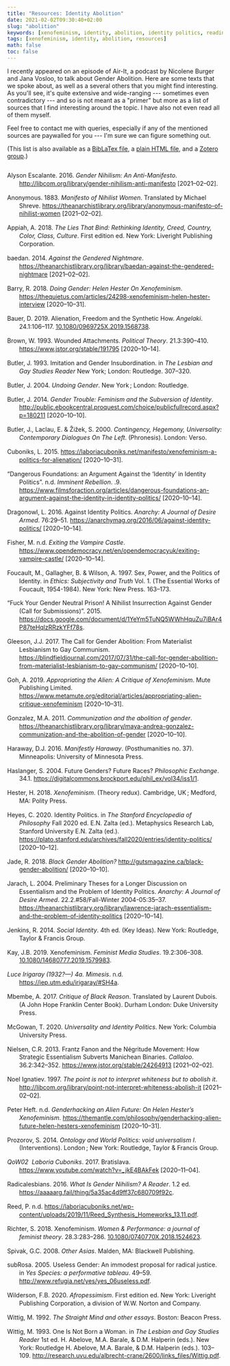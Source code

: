 ```yaml
---
title: "Resources: Identity Abolition"
date: 2021-02-02T09:30:40+02:00
slug: "abolition"
keywords: [xenofeminism, identity, abolition, identity politics, reading list]
tags: [xenofeminism, identity, abolition, resources]
math: false
toc: false
---
```


I recently appeared on an episode of Air-It, a podcast by Nicolene Burger and Jana Vosloo, to talk about Gender Abolition. Here are some texts that we spoke about, as well as a several others that you might find interesting. As you'll see, it's quite extensive and wide-ranging --- sometimes even contradictory --- and so is not meant as a "primer" but more as a list of sources that I find interesting around the topic. I have also not even read all of them myself.

Feel free to contact me with queries, especially if any of the mentioned sources are paywalled for you --- I'm sure we can figure something out.

(This list is also available as a [BibLaTex file](abolition.bib), a [plain HTML file](abolition_bib.html), and a [Zotero group](https://www.zotero.org/groups/2599860/identity_abolition/library).)


<div class="csl-bib-body" style="line-height: 1.35; margin-left: 2em; text-indent:-2em;">
  <div class="csl-entry" style="margin-bottom: 1em; margin-top: 2em">Alyson Escalante. 2016. <i>Gender Nihilism: An Anti-Manifesto</i>. <a href="http://libcom.org/library/gender-nihilism-anti-manifesto">http://libcom.org/library/gender-nihilism-anti-manifesto</a> [2021–02–02].</div>
  <span class="Z3988" title="url_ver=Z39.88-2004&amp;ctx_ver=Z39.88-2004&amp;rfr_id=info%3Asid%2Fzotero.org%3A2&amp;rft_val_fmt=info%3Aofi%2Ffmt%3Akev%3Amtx%3Adc&amp;rft.type=webpage&amp;rft.title=Gender%20Nihilism%3A%20An%20Anti-Manifesto&amp;rft.description=Alyson%20Escalante's%20critiques%20of%20the%20trans%20community's%20reliance%20on%20gender%20essentialism%20and%20a%20proposal%20for%20a%20radical%20negation%20as%20the%20solution%20to%20gendered%20alienation%20and%20oppression.%20To%20be%20included%20in%20the%20upcoming%20anthology%20Fuck%20Your%20Gender%20Neutral%20Prison!%20A%20Nihilist%20Insurrection%20Against%20Gender.%20Note%20that%20this%20version%20has%20been%20augmented%20with%20an%20excerpt%20from%20an%20addendum%20by%20the%20author%20which%20addresses%20some%20limitations%20of%20the%20original.&amp;rft.identifier=http%3A%2F%2Flibcom.org%2Flibrary%2Fgender-nihilism-anti-manifesto&amp;rft.au=undefined&amp;rft.date=2016&amp;rft.language=en"></span>
  <div class="csl-entry" style="margin-bottom: 1em;">Anonymous. 1883. <i>Manifesto of Nihilist Women</i>. Translated by Michael Shreve. <a href="https://theanarchistlibrary.org/library/anonymous-manifesto-of-nihilist-women">https://theanarchistlibrary.org/library/anonymous-manifesto-of-nihilist-women</a> [2021–02–02].</div>
  <span class="Z3988" title="url_ver=Z39.88-2004&amp;ctx_ver=Z39.88-2004&amp;rfr_id=info%3Asid%2Fzotero.org%3A2&amp;rft_val_fmt=info%3Aofi%2Ffmt%3Akev%3Amtx%3Adc&amp;rft.type=webpage&amp;rft.title=Manifesto%20of%20Nihilist%20Women&amp;rft.description=Anonymous%20Manifesto%20of%20Nihilist%20Women%201883%20Manifesto%20of%20Nihilist%20Women%2C%20Le%20Drapeau%20Noir%20%5BThe%20Black%20Flag%5D%2C%20n.%204%2C%20September%202%201883%2C%20Lyon.%20Translated%20from%20the...&amp;rft.identifier=https%3A%2F%2Ftheanarchistlibrary.org%2Flibrary%2Fanonymous-manifesto-of-nihilist-women&amp;rft.au=undefined&amp;rft.au=Michael%20Shreve&amp;rft.date=1883&amp;rft.language=en"></span>
  <div class="csl-entry" style="margin-bottom: 1em;">Appiah, A. 2018. <i>The Lies That Bind: Rethinking Identity, Creed, Country, Color, Class, Culture</i>. First edition ed. New York: Liveright Publishing Corporation.</div>
  <span class="Z3988" title="url_ver=Z39.88-2004&amp;ctx_ver=Z39.88-2004&amp;rfr_id=info%3Asid%2Fzotero.org%3A2&amp;rft_id=urn%3Aisbn%3A978-1-63149-383-6&amp;rft_val_fmt=info%3Aofi%2Ffmt%3Akev%3Amtx%3Abook&amp;rft.genre=book&amp;rft.btitle=The%20Lies%20That%20Bind%3A%20Rethinking%20Identity%2C%20Creed%2C%20Country%2C%20Color%2C%20Class%2C%20Culture&amp;rft.place=New%20York&amp;rft.publisher=Liveright%20Publishing%20Corporation&amp;rft.edition=First%20edition&amp;rft.aufirst=Anthony&amp;rft.aulast=Appiah&amp;rft.au=Anthony%20Appiah&amp;rft.date=2018&amp;rft.tpages=256&amp;rft.isbn=978-1-63149-383-6"></span>
  <div class="csl-entry" style="margin-bottom: 1em;">baedan. 2014. <i>Against the Gendered Nightmare</i>. <a href="https://theanarchistlibrary.org/library/baedan-against-the-gendered-nightmare">https://theanarchistlibrary.org/library/baedan-against-the-gendered-nightmare</a> [2021–02–02].</div>
  <span class="Z3988" title="url_ver=Z39.88-2004&amp;ctx_ver=Z39.88-2004&amp;rfr_id=info%3Asid%2Fzotero.org%3A2&amp;rft_val_fmt=info%3Aofi%2Ffmt%3Akev%3Amtx%3Adc&amp;rft.type=webpage&amp;rft.title=Against%20the%20Gendered%20Nightmare&amp;rft.identifier=https%3A%2F%2Ftheanarchistlibrary.org%2Flibrary%2Fbaedan-against-the-gendered-nightmare&amp;rft.au=undefined&amp;rft.date=2014&amp;rft.language=en"></span>
  <div class="csl-entry" style="margin-bottom: 1em;">Barry, R. 2018. <i>Doing Gender: Helen Hester On Xenofeminism</i>. <a href="https://thequietus.com/articles/24298-xenofeminism-helen-hester-interview">https://thequietus.com/articles/24298-xenofeminism-helen-hester-interview</a> [2020–10–31].</div>
  <span class="Z3988" title="url_ver=Z39.88-2004&amp;ctx_ver=Z39.88-2004&amp;rfr_id=info%3Asid%2Fzotero.org%3A2&amp;rft_val_fmt=info%3Aofi%2Ffmt%3Akev%3Amtx%3Adc&amp;rft.type=webpage&amp;rft.title=Doing%20Gender%3A%20Helen%20Hester%20On%20Xenofeminism&amp;rft.description=Anti-naturalism!%20Gender%20abolitionism!%20%20Rationalism!%20Emancipation%20through%20technology!%20Three%20years%20after%20the%20Xenofeminist%20Manifesto%2C%20Helen%20Hester%20of%20the%20Laboria%20Cuboniks%20collective%20returns%20with%20Xenofeminism%2C%20the%20book&amp;rft.identifier=https%3A%2F%2Fthequietus.com%2Farticles%2F24298-xenofeminism-helen-hester-interview&amp;rft.aufirst=Robert&amp;rft.aulast=Barry&amp;rft.au=Robert%20Barry&amp;rft.date=2018-03-31&amp;rft.language=en-us"></span>
  <div class="csl-entry" style="margin-bottom: 1em;">Bauer, D. 2019. Alienation, Freedom and the Synthetic How. <i>Angelaki</i>. 24.1:106–117. <a href="https://doi.org/10.1080/0969725X.2019.1568738">10.1080/0969725X.2019.1568738</a>.</div>
  <span class="Z3988" title="url_ver=Z39.88-2004&amp;ctx_ver=Z39.88-2004&amp;rfr_id=info%3Asid%2Fzotero.org%3A2&amp;rft_id=info%3Adoi%2F10.1080%2F0969725X.2019.1568738&amp;rft_val_fmt=info%3Aofi%2Ffmt%3Akev%3Amtx%3Ajournal&amp;rft.genre=article&amp;rft.atitle=Alienation%2C%20Freedom%20and%20the%20Synthetic%20How&amp;rft.jtitle=Angelaki&amp;rft.volume=24&amp;rft.issue=1&amp;rft.aufirst=Diann&amp;rft.aulast=Bauer&amp;rft.au=Diann%20Bauer&amp;rft.date=2019-01-02&amp;rft.pages=106-117&amp;rft.spage=106&amp;rft.epage=117&amp;rft.issn=0969-725X"></span>
  <div class="csl-entry" style="margin-bottom: 1em;">Brown, W. 1993. Wounded Attachments. <i>Political Theory</i>. 21.3:390–410. <a href="https://www.jstor.org/stable/191795">https://www.jstor.org/stable/191795</a> [2020–10–14].</div>
  <span class="Z3988" title="url_ver=Z39.88-2004&amp;ctx_ver=Z39.88-2004&amp;rfr_id=info%3Asid%2Fzotero.org%3A2&amp;rft_val_fmt=info%3Aofi%2Ffmt%3Akev%3Amtx%3Ajournal&amp;rft.genre=article&amp;rft.atitle=Wounded%20Attachments&amp;rft.jtitle=Political%20Theory&amp;rft.volume=21&amp;rft.issue=3&amp;rft.aufirst=Wendy&amp;rft.aulast=Brown&amp;rft.au=Wendy%20Brown&amp;rft.date=1993&amp;rft.pages=390-410&amp;rft.spage=390&amp;rft.epage=410&amp;rft.issn=0090-5917"></span>
  <div class="csl-entry" style="margin-bottom: 1em;">Butler, J. 1993. Imitation and Gender Insubordination. in <i>The Lesbian and Gay Studies Reader</i> New York; London: Routledge. 307–320.</div>
  <span class="Z3988" title="url_ver=Z39.88-2004&amp;ctx_ver=Z39.88-2004&amp;rfr_id=info%3Asid%2Fzotero.org%3A2&amp;rft_id=urn%3Aisbn%3A0-415-90519-2&amp;rft_val_fmt=info%3Aofi%2Ffmt%3Akev%3Amtx%3Abook&amp;rft.genre=bookitem&amp;rft.atitle=Imitation%20and%20Gender%20Insubordination&amp;rft.place=New%20York%3B%20London&amp;rft.publisher=Routledge&amp;rft.aufirst=Judith&amp;rft.aulast=Butler&amp;rft.au=Judith%20Butler&amp;rft.date=1993&amp;rft.pages=307-320&amp;rft.spage=307&amp;rft.epage=320&amp;rft.isbn=0-415-90519-2"></span>
  <div class="csl-entry" style="margin-bottom: 1em;">Butler, J. 2004. <i>Undoing Gender</i>. New York ; London: Routledge.</div>
  <span class="Z3988" title="url_ver=Z39.88-2004&amp;ctx_ver=Z39.88-2004&amp;rfr_id=info%3Asid%2Fzotero.org%3A2&amp;rft_id=urn%3Aisbn%3A978-0-415-96922-2%20978-0-415-96923-9&amp;rft_val_fmt=info%3Aofi%2Ffmt%3Akev%3Amtx%3Abook&amp;rft.genre=book&amp;rft.btitle=Undoing%20Gender&amp;rft.place=New%20York%20%3B%20London&amp;rft.publisher=Routledge&amp;rft.aufirst=Judith&amp;rft.aulast=Butler&amp;rft.au=Judith%20Butler&amp;rft.date=2004&amp;rft.tpages=273&amp;rft.isbn=978-0-415-96922-2%20978-0-415-96923-9"></span>
  <div class="csl-entry" style="margin-bottom: 1em;">Butler, J. 2014. <i>Gender Trouble: Feminism and the Subversion of Identity</i>. <a href="http://public.ebookcentral.proquest.com/choice/publicfullrecord.aspx?p=180211">http://public.ebookcentral.proquest.com/choice/publicfullrecord.aspx?p=180211</a> [2020–10–10].</div>
  <span class="Z3988" title="url_ver=Z39.88-2004&amp;ctx_ver=Z39.88-2004&amp;rfr_id=info%3Asid%2Fzotero.org%3A2&amp;rft_id=urn%3Aisbn%3A978-0-203-90275-2%20978-0-203-82497-9%20978-1-136-78324-1%20978-1-283-44208-4&amp;rft_val_fmt=info%3Aofi%2Ffmt%3Akev%3Amtx%3Abook&amp;rft.genre=book&amp;rft.btitle=Gender%20Trouble%3A%20Feminism%20and%20the%20Subversion%20of%20Identity&amp;rft.aufirst=Judith&amp;rft.aulast=Butler&amp;rft.au=Judith%20Butler&amp;rft.date=2014&amp;rft.isbn=978-0-203-90275-2%20978-0-203-82497-9%20978-1-136-78324-1%20978-1-283-44208-4&amp;rft.language=English"></span>
  <div class="csl-entry" style="margin-bottom: 1em;">Butler, J., Laclau, E. &amp; Žižek, S. 2000. <i>Contingency, Hegemony, Universality: Contemporary Dialogues On The Left</i>. (Phronesis). London: Verso.</div>
  <span class="Z3988" title="url_ver=Z39.88-2004&amp;ctx_ver=Z39.88-2004&amp;rfr_id=info%3Asid%2Fzotero.org%3A2&amp;rft_id=urn%3Aisbn%3A978-1-85984-757-2%20978-1-85984-278-2&amp;rft_val_fmt=info%3Aofi%2Ffmt%3Akev%3Amtx%3Abook&amp;rft.genre=book&amp;rft.btitle=Contingency%2C%20Hegemony%2C%20Universality%3A%20Contemporary%20Dialogues%20On%20The%20Left&amp;rft.place=London&amp;rft.publisher=Verso&amp;rft.series=Phronesis&amp;rft.aufirst=Judith&amp;rft.aulast=Butler&amp;rft.au=Judith%20Butler&amp;rft.au=Ernesto%20Laclau&amp;rft.au=Slavoj%20%C5%BDi%C5%BEek&amp;rft.date=2000&amp;rft.tpages=329&amp;rft.isbn=978-1-85984-757-2%20978-1-85984-278-2"></span>
  <div class="csl-entry" style="margin-bottom: 1em;">Cuboniks, L. 2015. <a href="https://laboriacuboniks.net/manifesto/xenofeminism-a-politics-for-alienation/">https://laboriacuboniks.net/manifesto/xenofeminism-a-politics-for-alienation/</a> [2020–10–31].</div>
  <span class="Z3988" title="url_ver=Z39.88-2004&amp;ctx_ver=Z39.88-2004&amp;rfr_id=info%3Asid%2Fzotero.org%3A2&amp;rft_val_fmt=info%3Aofi%2Ffmt%3Akev%3Amtx%3Adc&amp;rft.type=document&amp;rft.title=Xenofeminism%3A%20A%20Politics%20for%20Alienation&amp;rft.publisher=Laboria%20Cuboniks&amp;rft.description=Xenofeminism%20indexes%20the%20desire%20to%20construct%20an%20alien%20future%20with%20a%20triumphant%20X%20on%20a%20mobile%20map.&amp;rft.identifier=https%3A%2F%2Flaboriacuboniks.net%2Fmanifesto%2Fxenofeminism-a-politics-for-alienation%2F&amp;rft.aufirst=Laboria&amp;rft.aulast=Cuboniks&amp;rft.au=Laboria%20Cuboniks&amp;rft.date=2015&amp;rft.language=en-EN"></span>
  <div class="csl-entry" style="margin-bottom: 1em;">“Dangerous Foundations: an Argument Against the ‘Identity’ in Identity Politics”. n.d. <i>Imminent Rebellion</i>. .9. <a href="https://www.filmsforaction.org/articles/dangerous-foundations-an-argument-against-the-identity-in-identity-politics/">https://www.filmsforaction.org/articles/dangerous-foundations-an-argument-against-the-identity-in-identity-politics/</a> [2020–10–14].</div>
  <span class="Z3988" title="url_ver=Z39.88-2004&amp;ctx_ver=Z39.88-2004&amp;rfr_id=info%3Asid%2Fzotero.org%3A2&amp;rft_val_fmt=info%3Aofi%2Ffmt%3Akev%3Amtx%3Ajournal&amp;rft.genre=article&amp;rft.atitle=Dangerous%20Foundations%3A%20an%20Argument%20Against%20the%20%22Identity%22%20in%20Identity%20Politics&amp;rft.jtitle=Imminent%20Rebellion&amp;rft.issue=9"></span>
  <div class="csl-entry" style="margin-bottom: 1em;">Dragonowl, L. 2016. Against Identity Politics. <i>Anarchy: A Journal of Desire Armed</i>. 76:29–51. <a href="https://anarchymag.org/2016/06/against-identity-politics/">https://anarchymag.org/2016/06/against-identity-politics/</a> [2020–10–14].</div>
  <span class="Z3988" title="url_ver=Z39.88-2004&amp;ctx_ver=Z39.88-2004&amp;rfr_id=info%3Asid%2Fzotero.org%3A2&amp;rft_val_fmt=info%3Aofi%2Ffmt%3Akev%3Amtx%3Ajournal&amp;rft.genre=article&amp;rft.atitle=Against%20Identity%20Politics&amp;rft.jtitle=Anarchy%3A%20A%20Journal%20of%20Desire%20Armed&amp;rft.volume=76&amp;rft.aufirst=Lupus&amp;rft.aulast=Dragonowl&amp;rft.au=Lupus%20Dragonowl&amp;rft.date=2016-06-03&amp;rft.pages=29-51&amp;rft.spage=29&amp;rft.epage=51&amp;rft.language=en-US"></span>
  <div class="csl-entry" style="margin-bottom: 1em;">Fisher, M. n.d. <i>Exiting the Vampire Castle</i>. <a href="https://www.opendemocracy.net/en/opendemocracyuk/exiting-vampire-castle/">https://www.opendemocracy.net/en/opendemocracyuk/exiting-vampire-castle/</a> [2020–10–14].</div>
  <span class="Z3988" title="url_ver=Z39.88-2004&amp;ctx_ver=Z39.88-2004&amp;rfr_id=info%3Asid%2Fzotero.org%3A2&amp;rft_val_fmt=info%3Aofi%2Ffmt%3Akev%3Amtx%3Adc&amp;rft.type=webpage&amp;rft.title=Exiting%20the%20Vampire%20Castle&amp;rft.description=We%20need%20to%20learn%2C%20or%20re-learn%2C%20how%20to%20build%20comradeship%20and%20solidarity%20instead%20of%20doing%20capital%E2%80%99s%20work%20for%20it%20by%20condemning%20and%20abusing%20each%20other.%20This%20doesn%E2%80%99t%20mean%2C%20of%20course%2C%20that%20we%20must%20always%20agree%20%E2%80%93%20on%20the%20contrary%2C%20we%20must%20create%20conditions%20where%20disagreement%20can%20take%20place%20without%20fear%20of%20exclusion%20and%20excommunication.&amp;rft.identifier=https%3A%2F%2Fwww.opendemocracy.net%2Fen%2Fopendemocracyuk%2Fexiting-vampire-castle%2F&amp;rft.aufirst=Mark&amp;rft.aulast=Fisher&amp;rft.au=Mark%20Fisher&amp;rft.language=en"></span>
  <div class="csl-entry" style="margin-bottom: 1em;">Foucault, M., Gallagher, B. &amp; Wilson, A. 1997. Sex, Power, and the Politics of Identity. in <i>Ethics: Subjectivity and Truth</i> Vol. 1. (The Essential Works of Foucault, 1954-1984). New York: New Press. 163–173.</div>
  <span class="Z3988" title="url_ver=Z39.88-2004&amp;ctx_ver=Z39.88-2004&amp;rfr_id=info%3Asid%2Fzotero.org%3A2&amp;rft_id=urn%3Aisbn%3A978-1-56584-352-3&amp;rft_val_fmt=info%3Aofi%2Ffmt%3Akev%3Amtx%3Abook&amp;rft.genre=bookitem&amp;rft.atitle=Sex%2C%20Power%2C%20and%20the%20Politics%20of%20Identity&amp;rft.place=New%20York&amp;rft.publisher=New%20Press&amp;rft.series=The%20Essential%20Works%20of%20Foucault%2C%201954-1984&amp;rft.aufirst=Michel&amp;rft.aulast=Foucault&amp;rft.au=Michel%20Foucault&amp;rft.au=B.%20Gallagher&amp;rft.au=A.%20Wilson&amp;rft.date=1997&amp;rft.pages=163-173&amp;rft.spage=163&amp;rft.epage=173&amp;rft.isbn=978-1-56584-352-3&amp;rft.language=eng"></span>
  <div class="csl-entry" style="margin-bottom: 1em;">“Fuck Your Gender Neutral Prison! A Nihilist Insurrection Against Gender (Call for Submissions)”. 2015. <a href="https://docs.google.com/document/d/1YeYm5TuNQ5WWhHquZu7iBAr4P87teHqlzRRzkYFf78s">https://docs.google.com/document/d/1YeYm5TuNQ5WWhHquZu7iBAr4P87teHqlzRRzkYFf78s</a>.</div>
  <span class="Z3988" title="url_ver=Z39.88-2004&amp;ctx_ver=Z39.88-2004&amp;rfr_id=info%3Asid%2Fzotero.org%3A2&amp;rft_val_fmt=info%3Aofi%2Ffmt%3Akev%3Amtx%3Adc&amp;rft.type=document&amp;rft.title=Fuck%20Your%20Gender%20Neutral%20Prison!%20A%20Nihilist%20Insurrection%20Against%20Gender%20(Call%20for%20Submissions)&amp;rft.identifier=https%3A%2F%2Fdocs.google.com%2Fdocument%2Fd%2F1YeYm5TuNQ5WWhHquZu7iBAr4P87teHqlzRRzkYFf78s&amp;rft.date=2015"></span>
  <div class="csl-entry" style="margin-bottom: 1em;">Gleeson, J.J. 2017. The Call for Gender Abolition: From Materialist Lesbianism to Gay Communism. <a href="https://blindfieldjournal.com/2017/07/31/the-call-for-gender-abolition-from-materialist-lesbianism-to-gay-communism/">https://blindfieldjournal.com/2017/07/31/the-call-for-gender-abolition-from-materialist-lesbianism-to-gay-communism/</a> [2020–10–10].</div>
  <span class="Z3988" title="url_ver=Z39.88-2004&amp;ctx_ver=Z39.88-2004&amp;rfr_id=info%3Asid%2Fzotero.org%3A2&amp;rft_val_fmt=info%3Aofi%2Ffmt%3Akev%3Amtx%3Adc&amp;rft.type=blogPost&amp;rft.title=The%20Call%20for%20Gender%20Abolition%3A%20From%20Materialist%20Lesbianism%20to%20Gay%20Communism&amp;rft.description=By%20Jules%20Joanne%20Gleeson%20%7C%20Here%20in%20Vienna%2C%20there%20are%20two%20permanent%20feminist%20centres%3A%20the%20Frauen%20Zentrum%20(Womens%E2%80%99%20Centre)%2C%20and%20Frauen%20Cafe%20(also%20known%20as%20F*Cafe).%20The%20Frauen%20Cafe%20was%20founded%20by%20a%20you%E2%80%A6&amp;rft.identifier=https%3A%2F%2Fblindfieldjournal.com%2F2017%2F07%2F31%2Fthe-call-for-gender-abolition-from-materialist-lesbianism-to-gay-communism%2F&amp;rft.aufirst=Jules%20Joanne&amp;rft.aulast=Gleeson&amp;rft.au=Jules%20Joanne%20Gleeson&amp;rft.date=2017-07-31&amp;rft.language=en"></span>
  <div class="csl-entry" style="margin-bottom: 1em;">Goh, A. 2019. <i>Appropriating the Alien: A Critique of Xenofeminism</i>. Mute Publishing Limited. <a href="https://www.metamute.org/editorial/articles/appropriating-alien-critique-xenofeminism">https://www.metamute.org/editorial/articles/appropriating-alien-critique-xenofeminism</a> [2020–10–31].</div>
  <span class="Z3988" title="url_ver=Z39.88-2004&amp;ctx_ver=Z39.88-2004&amp;rfr_id=info%3Asid%2Fzotero.org%3A2&amp;rft_val_fmt=info%3Aofi%2Ffmt%3Akev%3Amtx%3Adc&amp;rft.type=webpage&amp;rft.title=Appropriating%20the%20Alien%3A%20A%20Critique%20of%20Xenofeminism&amp;rft.rights=Anti-copyright&amp;rft.description=The%C2%A0Xenofeminist%20Manifesto%C2%A0claims%2C%20among%20many%20things%2C%20rationalism%20and%20technology%20as%20core%20to%20a%20renewed%20futurist%20feminist%20project.%20However%2C%20given%20the%20provenance%20of%20its%20moniker%20and%20its%20'pro-enlightenment'%20position%2C%20Annie%20Goh%20asks%2C%20WTF%20exactly%20is%C2%A0XF%3F%26%2313%3B%20%26%2313%3B&amp;rft.identifier=https%3A%2F%2Fwww.metamute.org%2Feditorial%2Farticles%2Fappropriating-alien-critique-xenofeminism&amp;rft.aufirst=Annie&amp;rft.aulast=Goh&amp;rft.au=Annie%20Goh&amp;rft.date=2019-07-29&amp;rft.language=en"></span>
  <div class="csl-entry" style="margin-bottom: 1em;">Gonzalez, M.A. 2011. <i>Communization and the abolition of gender</i>. <a href="https://theanarchistlibrary.org/library/maya-andrea-gonzalez-communization-and-the-abolition-of-gender">https://theanarchistlibrary.org/library/maya-andrea-gonzalez-communization-and-the-abolition-of-gender</a> [2020–10–10].</div>
  <span class="Z3988" title="url_ver=Z39.88-2004&amp;ctx_ver=Z39.88-2004&amp;rfr_id=info%3Asid%2Fzotero.org%3A2&amp;rft_val_fmt=info%3Aofi%2Ffmt%3Akev%3Amtx%3Adc&amp;rft.type=webpage&amp;rft.title=Communization%20and%20the%20abolition%20of%20gender&amp;rft.description=Maya%20Andrea%20Gonzalez%20Communization%20and%20the%20abolition%20of%20gender%202011&amp;rft.identifier=https%3A%2F%2Ftheanarchistlibrary.org%2Flibrary%2Fmaya-andrea-gonzalez-communization-and-the-abolition-of-gender&amp;rft.aufirst=Maya%20Andrea&amp;rft.aulast=Gonzalez&amp;rft.au=Maya%20Andrea%20Gonzalez&amp;rft.date=2011&amp;rft.language=en"></span>
  <div class="csl-entry" style="margin-bottom: 1em;">Haraway, D.J. 2016. <i>Manifestly Haraway</i>. (Posthumanities no. 37). Minneapolis: University of Minnesota Press.</div>
  <span class="Z3988" title="url_ver=Z39.88-2004&amp;ctx_ver=Z39.88-2004&amp;rfr_id=info%3Asid%2Fzotero.org%3A2&amp;rft_id=urn%3Aisbn%3A978-0-8166-5047-7%20978-0-8166-5048-4&amp;rft_val_fmt=info%3Aofi%2Ffmt%3Akev%3Amtx%3Abook&amp;rft.genre=book&amp;rft.btitle=Manifestly%20Haraway&amp;rft.place=Minneapolis&amp;rft.publisher=University%20of%20Minnesota%20Press&amp;rft.series=Posthumanities&amp;rft.aufirst=Donna%20Jeanne&amp;rft.aulast=Haraway&amp;rft.au=Donna%20Jeanne%20Haraway&amp;rft.date=2016&amp;rft.tpages=336&amp;rft.isbn=978-0-8166-5047-7%20978-0-8166-5048-4"></span>
  <div class="csl-entry" style="margin-bottom: 1em;">Haslanger, S. 2004. Future Genders? Future Races? <i>Philosophic Exchange</i>. 34.1. <a href="https://digitalcommons.brockport.edu/phil_ex/vol34/iss1/1">https://digitalcommons.brockport.edu/phil_ex/vol34/iss1/1</a>.</div>
  <span class="Z3988" title="url_ver=Z39.88-2004&amp;ctx_ver=Z39.88-2004&amp;rfr_id=info%3Asid%2Fzotero.org%3A2&amp;rft_val_fmt=info%3Aofi%2Ffmt%3Akev%3Amtx%3Ajournal&amp;rft.genre=article&amp;rft.atitle=Future%20Genders%3F%20Future%20Races%3F&amp;rft.jtitle=Philosophic%20Exchange&amp;rft.volume=34&amp;rft.issue=1&amp;rft.aufirst=Sally&amp;rft.aulast=Haslanger&amp;rft.au=Sally%20Haslanger&amp;rft.date=2004-01-01&amp;rft.issn=0193-5046"></span>
  <div class="csl-entry" style="margin-bottom: 1em;">Hester, H. 2018. <i>Xenofeminism</i>. (Theory redux). Cambridge, UK ; Medford, MA: Polity Press.</div>
  <span class="Z3988" title="url_ver=Z39.88-2004&amp;ctx_ver=Z39.88-2004&amp;rfr_id=info%3Asid%2Fzotero.org%3A2&amp;rft_id=urn%3Aisbn%3A978-1-5095-2062-6%20978-1-5095-2063-3&amp;rft_val_fmt=info%3Aofi%2Ffmt%3Akev%3Amtx%3Abook&amp;rft.genre=book&amp;rft.btitle=Xenofeminism&amp;rft.place=Cambridge%2C%20UK%20%3B%20Medford%2C%20MA&amp;rft.publisher=Polity%20Press&amp;rft.series=Theory%20redux&amp;rft.aufirst=Helen&amp;rft.aulast=Hester&amp;rft.au=Helen%20Hester&amp;rft.date=2018&amp;rft.tpages=169&amp;rft.isbn=978-1-5095-2062-6%20978-1-5095-2063-3"></span>
  <div class="csl-entry" style="margin-bottom: 1em;">Heyes, C. 2020. Identity Politics. in <i>The Stanford Encyclopedia of Philosophy</i> Fall 2020 ed. E.N. Zalta (ed.). Metaphysics Research Lab, Stanford University E.N. Zalta (ed.). <a href="https://plato.stanford.edu/archives/fall2020/entries/identity-politics/">https://plato.stanford.edu/archives/fall2020/entries/identity-politics/</a> [2020–10–12].</div>
  <span class="Z3988" title="url_ver=Z39.88-2004&amp;ctx_ver=Z39.88-2004&amp;rfr_id=info%3Asid%2Fzotero.org%3A2&amp;rft_val_fmt=info%3Aofi%2Ffmt%3Akev%3Amtx%3Adc&amp;rft.type=encyclopediaArticle&amp;rft.title=Identity%20Politics&amp;rft.publisher=Metaphysics%20Research%20Lab%2C%20Stanford%20University&amp;rft.identifier=https%3A%2F%2Fplato.stanford.edu%2Farchives%2Ffall2020%2Fentries%2Fidentity-politics%2F&amp;rft.aufirst=Cressida&amp;rft.aulast=Heyes&amp;rft.au=Cressida%20Heyes&amp;rft.au=Edward%20N.%20Zalta&amp;rft.date=2020"></span>
  <div class="csl-entry" style="margin-bottom: 1em;">Jade, R. 2018. <i>Black Gender Abolition?</i> <a href="http://gutsmagazine.ca/black-gender-abolition/">http://gutsmagazine.ca/black-gender-abolition/</a> [2020–10–10].</div>
  <span class="Z3988" title="url_ver=Z39.88-2004&amp;ctx_ver=Z39.88-2004&amp;rfr_id=info%3Asid%2Fzotero.org%3A2&amp;rft_val_fmt=info%3Aofi%2Ffmt%3Akev%3Amtx%3Adc&amp;rft.type=webpage&amp;rft.title=Black%20Gender%20Abolition%3F&amp;rft.description=Rebecca%20Jade%20asks%3A%20what%20would%20the%20future%20look%20like%20if%20gender%20were%20something%20infinite%20to%20grow%20into%2C%20instead%20of%20another%20form%20of%20anti-Black%20domination%3F&amp;rft.identifier=http%3A%2F%2Fgutsmagazine.ca%2Fblack-gender-abolition%2F&amp;rft.aufirst=Rebecca&amp;rft.aulast=Jade&amp;rft.au=Rebecca%20Jade&amp;rft.date=2018-03-19&amp;rft.language=en-US"></span>
  <div class="csl-entry" style="margin-bottom: 1em;">Jarach, L. 2004. Preliminary Theses for a Longer Discussion on Essentialism and the Problem of Identity Politics. <i>Anarchy: A Journal of Desire Armed</i>. 22.2.#58/Fall-Winter 2004-05:35–37. <a href="https://theanarchistlibrary.org/library/lawrence-jarach-essentialism-and-the-problem-of-identity-politics">https://theanarchistlibrary.org/library/lawrence-jarach-essentialism-and-the-problem-of-identity-politics</a> [2020–10–14].</div>
  <span class="Z3988" title="url_ver=Z39.88-2004&amp;ctx_ver=Z39.88-2004&amp;rfr_id=info%3Asid%2Fzotero.org%3A2&amp;rft_val_fmt=info%3Aofi%2Ffmt%3Akev%3Amtx%3Ajournal&amp;rft.genre=article&amp;rft.atitle=Preliminary%20Theses%20for%20a%20Longer%20Discussion%20on%20Essentialism%20and%20the%20Problem%20of%20Identity%20Politics&amp;rft.jtitle=Anarchy%3A%20A%20Journal%20of%20Desire%20Armed&amp;rft.volume=22.2&amp;rft.issue=%2358%2FFall-Winter%202004-05&amp;rft.aufirst=Lawrence&amp;rft.aulast=Jarach&amp;rft.au=Lawrence%20Jarach&amp;rft.date=2004&amp;rft.pages=35-37&amp;rft.spage=35&amp;rft.epage=37&amp;rft.language=en"></span>
  <div class="csl-entry" style="margin-bottom: 1em;">Jenkins, R. 2014. <i>Social Identity</i>. 4th ed. (Key Ideas). New York: Routledge, Taylor &amp; Francis Group.</div>
  <span class="Z3988" title="url_ver=Z39.88-2004&amp;ctx_ver=Z39.88-2004&amp;rfr_id=info%3Asid%2Fzotero.org%3A2&amp;rft_id=urn%3Aisbn%3A978-0-415-70691-9%20978-0-415-70692-6&amp;rft_val_fmt=info%3Aofi%2Ffmt%3Akev%3Amtx%3Abook&amp;rft.genre=book&amp;rft.btitle=Social%20Identity&amp;rft.place=New%20York&amp;rft.publisher=Routledge%2C%20Taylor%20%26%20Francis%20Group&amp;rft.edition=4&amp;rft.series=Key%20Ideas&amp;rft.aufirst=Richard&amp;rft.aulast=Jenkins&amp;rft.au=Richard%20Jenkins&amp;rft.date=2014&amp;rft.tpages=251&amp;rft.isbn=978-0-415-70691-9%20978-0-415-70692-6"></span>
  <div class="csl-entry" style="margin-bottom: 1em;">Kay, J.B. 2019. Xenofeminism. <i>Feminist Media Studies</i>. 19.2:306–308. <a href="https://doi.org/10.1080/14680777.2019.1579983">10.1080/14680777.2019.1579983</a>.</div>
  <span class="Z3988" title="url_ver=Z39.88-2004&amp;ctx_ver=Z39.88-2004&amp;rfr_id=info%3Asid%2Fzotero.org%3A2&amp;rft_id=info%3Adoi%2F10.1080%2F14680777.2019.1579983&amp;rft_val_fmt=info%3Aofi%2Ffmt%3Akev%3Amtx%3Ajournal&amp;rft.genre=article&amp;rft.atitle=Xenofeminism&amp;rft.jtitle=Feminist%20Media%20Studies&amp;rft.volume=19&amp;rft.issue=2&amp;rft.aufirst=Jilly%20Boyce&amp;rft.aulast=Kay&amp;rft.au=Jilly%20Boyce%20Kay&amp;rft.date=2019-02-17&amp;rft.pages=306-308&amp;rft.spage=306&amp;rft.epage=308&amp;rft.issn=1468-0777"></span>
  <div class="csl-entry" style="margin-bottom: 1em;"><i>Luce Irigaray (1932?—) 4a. Mimesis</i>. n.d. <a href="https://iep.utm.edu/irigaray/#SH4a">https://iep.utm.edu/irigaray/#SH4a</a>.</div>
  <span class="Z3988" title="url_ver=Z39.88-2004&amp;ctx_ver=Z39.88-2004&amp;rfr_id=info%3Asid%2Fzotero.org%3A2&amp;rft_val_fmt=info%3Aofi%2Ffmt%3Akev%3Amtx%3Adc&amp;rft.type=webpage&amp;rft.title=Luce%20Irigaray%20(1932%3F%E2%80%94)%204a.%20Mimesis&amp;rft.identifier=https%3A%2F%2Fiep.utm.edu%2Firigaray%2F%23SH4a"></span>
  <div class="csl-entry" style="margin-bottom: 1em;">Mbembe, A. 2017. <i>Critique of Black Reason</i>. Translated by Laurent Dubois. (A John Hope Franklin Center Book). Durham London: Duke University Press.</div>
  <span class="Z3988" title="url_ver=Z39.88-2004&amp;ctx_ver=Z39.88-2004&amp;rfr_id=info%3Asid%2Fzotero.org%3A2&amp;rft_id=urn%3Aisbn%3A978-0-8223-7323-0%20978-0-8223-6332-3%20978-0-8223-6343-9&amp;rft_val_fmt=info%3Aofi%2Ffmt%3Akev%3Amtx%3Abook&amp;rft.genre=book&amp;rft.btitle=Critique%20of%20Black%20Reason&amp;rft.place=Durham%20London&amp;rft.publisher=Duke%20University%20Press&amp;rft.series=A%20John%20Hope%20Franklin%20Center%20Book&amp;rft.aufirst=Achille&amp;rft.aulast=Mbembe&amp;rft.au=Achille%20Mbembe&amp;rft.au=Laurent%20Dubois&amp;rft.date=2017&amp;rft.tpages=215&amp;rft.isbn=978-0-8223-7323-0%20978-0-8223-6332-3%20978-0-8223-6343-9&amp;rft.language=eng"></span>
  <div class="csl-entry" style="margin-bottom: 1em;">McGowan, T. 2020. <i>Universality and Identity Politics</i>. New York: Columbia University Press.</div>
  <span class="Z3988" title="url_ver=Z39.88-2004&amp;ctx_ver=Z39.88-2004&amp;rfr_id=info%3Asid%2Fzotero.org%3A2&amp;rft_id=urn%3Aisbn%3A978-0-231-19770-0&amp;rft_val_fmt=info%3Aofi%2Ffmt%3Akev%3Amtx%3Abook&amp;rft.genre=book&amp;rft.btitle=Universality%20and%20Identity%20Politics&amp;rft.place=New%20York&amp;rft.publisher=Columbia%20University%20Press&amp;rft.aufirst=Todd&amp;rft.aulast=McGowan&amp;rft.au=Todd%20McGowan&amp;rft.date=2020&amp;rft.isbn=978-0-231-19770-0"></span>
  <div class="csl-entry" style="margin-bottom: 1em;">Nielsen, C.R. 2013. Frantz Fanon and the Négritude Movement: How Strategic Essentialism Subverts Manichean Binaries. <i>Callaloo</i>. 36.2:342–352. <a href="https://www.jstor.org/stable/24264913">https://www.jstor.org/stable/24264913</a> [2021–02–02].</div>
  <span class="Z3988" title="url_ver=Z39.88-2004&amp;ctx_ver=Z39.88-2004&amp;rfr_id=info%3Asid%2Fzotero.org%3A2&amp;rft_val_fmt=info%3Aofi%2Ffmt%3Akev%3Amtx%3Ajournal&amp;rft.genre=article&amp;rft.atitle=Frantz%20Fanon%20and%20the%20N%C3%A9gritude%20Movement%3A%20How%20Strategic%20Essentialism%20Subverts%20Manichean%20Binaries&amp;rft.jtitle=Callaloo&amp;rft.volume=36&amp;rft.issue=2&amp;rft.aufirst=Cynthia%20R.&amp;rft.aulast=Nielsen&amp;rft.au=Cynthia%20R.%20Nielsen&amp;rft.date=2013&amp;rft.pages=342-352&amp;rft.spage=342&amp;rft.epage=352&amp;rft.issn=0161-2492"></span>
  <div class="csl-entry" style="margin-bottom: 1em;">Noel Ignatiev. 1997. <i>The point is not to interpret whiteness but to abolish it</i>. <a href="http://libcom.org/library/point-not-interpret-whiteness-abolish-it">http://libcom.org/library/point-not-interpret-whiteness-abolish-it</a> [2021–02–02].</div>
  <span class="Z3988" title="url_ver=Z39.88-2004&amp;ctx_ver=Z39.88-2004&amp;rfr_id=info%3Asid%2Fzotero.org%3A2&amp;rft_val_fmt=info%3Aofi%2Ffmt%3Akev%3Amtx%3Adc&amp;rft.type=webpage&amp;rft.title=The%20point%20is%20not%20to%20interpret%20whiteness%20but%20to%20abolish%20it&amp;rft.description=Talk%20given%20at%20the%20conference%20%22The%20Making%20and%20Unmaking%20of%20Whiteness%22%20Berkeley%2C%20California%2C%20April%2011-13%2C%201997.&amp;rft.identifier=http%3A%2F%2Flibcom.org%2Flibrary%2Fpoint-not-interpret-whiteness-abolish-it&amp;rft.au=undefined&amp;rft.date=1997&amp;rft.language=en"></span>
  <div class="csl-entry" style="margin-bottom: 1em;">Peter Heft. n.d. <i>Genderhacking an Alien Future: On Helen Hester’s Xenofeminism</i>. <a href="https://themantle.com/philosophy/genderhacking-alien-future-helen-hesters-xenofeminism">https://themantle.com/philosophy/genderhacking-alien-future-helen-hesters-xenofeminism</a> [2020–10–31].</div>
  <span class="Z3988" title="url_ver=Z39.88-2004&amp;ctx_ver=Z39.88-2004&amp;rfr_id=info%3Asid%2Fzotero.org%3A2&amp;rft_val_fmt=info%3Aofi%2Ffmt%3Akev%3Amtx%3Adc&amp;rft.type=webpage&amp;rft.title=Genderhacking%20an%20Alien%20Future%3A%20On%20Helen%20Hester's%20Xenofeminism&amp;rft.identifier=https%3A%2F%2Fthemantle.com%2Fphilosophy%2Fgenderhacking-alien-future-helen-hesters-xenofeminism&amp;rft.au=undefined"></span>
  <div class="csl-entry" style="margin-bottom: 1em;">Prozorov, S. 2014. <i>Ontology and World Politics: void universalism I</i>. (Interventions). London ; New York: Routledge, Taylor &amp; Francis Group.</div>
  <span class="Z3988" title="url_ver=Z39.88-2004&amp;ctx_ver=Z39.88-2004&amp;rfr_id=info%3Asid%2Fzotero.org%3A2&amp;rft_id=urn%3Aisbn%3A978-0-415-84023-1%20978-0-415-84024-8&amp;rft_val_fmt=info%3Aofi%2Ffmt%3Akev%3Amtx%3Abook&amp;rft.genre=book&amp;rft.btitle=Ontology%20and%20World%20Politics%3A%20void%20universalism%20I&amp;rft.place=London%20%3B%20New%20York&amp;rft.publisher=Routledge%2C%20Taylor%20%26%20Francis%20Group&amp;rft.series=Interventions&amp;rft.aufirst=Sergei&amp;rft.aulast=Prozorov&amp;rft.au=Sergei%20Prozorov&amp;rft.date=2014&amp;rft.tpages=158&amp;rft.isbn=978-0-415-84023-1%20978-0-415-84024-8"></span>
  <div class="csl-entry" style="margin-bottom: 1em;"><i>QoW02&nbsp; Laboria Cuboniks</i>. 2017. Bratislava. <a href="https://www.youtube.com/watch?v=_jkE4BAkFek">https://www.youtube.com/watch?v=_jkE4BAkFek</a> [2020–11–04].</div>
  <span class="Z3988" title="url_ver=Z39.88-2004&amp;ctx_ver=Z39.88-2004&amp;rfr_id=info%3Asid%2Fzotero.org%3A2&amp;rft_val_fmt=info%3Aofi%2Ffmt%3Akev%3Amtx%3Adc&amp;rft.type=videoRecording&amp;rft.title=QoW02%20%20Laboria%20Cuboniks&amp;rft.description=Xenofeminist%20collective%20Laboria%20Cuboniks%20at%20Question%20of%20Will%2C%20Bratislava.%0A%0Awww.questionofwill.com%0A%0AOrganised%20by%20Open%20Society%20Foundation%20Bratislava.%20Project%20Question%20of%20Will%20is%20supported%20by%20a%20grant%20from%20Iceland%2C%20Liechtenstein%2C%20Norway.%20Co-financed%20by%20the%20State%20Budget%20of%20the%20Slovak%20Republic.&amp;rft.identifier=https%3A%2F%2Fwww.youtube.com%2Fwatch%3Fv%3D_jkE4BAkFek&amp;rft.date=2017-02-13"></span>
  <div class="csl-entry" style="margin-bottom: 1em;">Radicalesbians. 2016. <i>What Is Gender Nihilism? A Reader</i>. 1.2 ed. <a href="https://aaaaarg.fail/thing/5a35ac4d9ff37c680709f92c">https://aaaaarg.fail/thing/5a35ac4d9ff37c680709f92c</a>.</div>
  <span class="Z3988" title="url_ver=Z39.88-2004&amp;ctx_ver=Z39.88-2004&amp;rfr_id=info%3Asid%2Fzotero.org%3A2&amp;rft_val_fmt=info%3Aofi%2Ffmt%3Akev%3Amtx%3Abook&amp;rft.genre=book&amp;rft.btitle=What%20Is%20Gender%20Nihilism%3F%20A%20Reader&amp;rft.edition=1.2&amp;rft.au=undefined&amp;rft.date=2016-12"></span>
  <div class="csl-entry" style="margin-bottom: 1em;">Reed, P. n.d. <a href="https://laboriacuboniks.net/wp-content/uploads/2019/11/Reed_Synthesis_Homeworks_13.11.pdf">https://laboriacuboniks.net/wp-content/uploads/2019/11/Reed_Synthesis_Homeworks_13.11.pdf</a>.</div>
  <span class="Z3988" title="url_ver=Z39.88-2004&amp;ctx_ver=Z39.88-2004&amp;rfr_id=info%3Asid%2Fzotero.org%3A2&amp;rft_val_fmt=info%3Aofi%2Ffmt%3Akev%3Amtx%3Adc&amp;rft.type=document&amp;rft.title=Synthesis%20and%20Constructive%20Alienation&amp;rft.identifier=https%3A%2F%2Flaboriacuboniks.net%2Fwp-content%2Fuploads%2F2019%2F11%2FReed_Synthesis_Homeworks_13.11.pdf&amp;rft.aufirst=Patricia&amp;rft.aulast=Reed&amp;rft.au=Patricia%20Reed"></span>
  <div class="csl-entry" style="margin-bottom: 1em;">Richter, S. 2018. Xenofeminism. <i>Women &amp; Performance: a journal of feminist theory</i>. 28.3:283–286. <a href="https://doi.org/10.1080/0740770X.2018.1524623">10.1080/0740770X.2018.1524623</a>.</div>
  <span class="Z3988" title="url_ver=Z39.88-2004&amp;ctx_ver=Z39.88-2004&amp;rfr_id=info%3Asid%2Fzotero.org%3A2&amp;rft_id=info%3Adoi%2F10.1080%2F0740770X.2018.1524623&amp;rft_val_fmt=info%3Aofi%2Ffmt%3Akev%3Amtx%3Ajournal&amp;rft.genre=article&amp;rft.atitle=Xenofeminism&amp;rft.jtitle=Women%20%26%20Performance%3A%20a%20journal%20of%20feminist%20theory&amp;rft.volume=28&amp;rft.issue=3&amp;rft.aufirst=Sarah&amp;rft.aulast=Richter&amp;rft.au=Sarah%20Richter&amp;rft.date=2018-09-02&amp;rft.pages=283-286&amp;rft.spage=283&amp;rft.epage=286&amp;rft.issn=0740-770X"></span>
  <div class="csl-entry" style="margin-bottom: 1em;">Spivak, G.C. 2008. <i>Other Asias</i>. Malden, MA: Blackwell Publishing.</div>
  <span class="Z3988" title="url_ver=Z39.88-2004&amp;ctx_ver=Z39.88-2004&amp;rfr_id=info%3Asid%2Fzotero.org%3A2&amp;rft_id=urn%3Aisbn%3A978-1-4051-0206-3%20978-1-4051-0207-0&amp;rft_val_fmt=info%3Aofi%2Ffmt%3Akev%3Amtx%3Abook&amp;rft.genre=book&amp;rft.btitle=Other%20Asias&amp;rft.place=Malden%2C%20MA&amp;rft.publisher=Blackwell%20Publishing&amp;rft.aufirst=Gayatri%20Chakravorty&amp;rft.aulast=Spivak&amp;rft.au=Gayatri%20Chakravorty%20Spivak&amp;rft.date=2008&amp;rft.tpages=365&amp;rft.isbn=978-1-4051-0206-3%20978-1-4051-0207-0"></span>
  <div class="csl-entry" style="margin-bottom: 1em;">subRosa. 2005. Useless Gender: An immodest proposal for radical justice. in <i>Yes Species: a performative tableau</i>. 49–59. <a href="http://www.refugia.net/yes/yes_06useless.pdf">http://www.refugia.net/yes/yes_06useless.pdf</a>.</div>
  <span class="Z3988" title="url_ver=Z39.88-2004&amp;ctx_ver=Z39.88-2004&amp;rfr_id=info%3Asid%2Fzotero.org%3A2&amp;rft_val_fmt=info%3Aofi%2Ffmt%3Akev%3Amtx%3Abook&amp;rft.genre=bookitem&amp;rft.atitle=Useless%20Gender%3A%20An%20immodest%20proposal%20for%20radical%20justice&amp;rft.au=undefined&amp;rft.au=undefined&amp;rft.au=undefined&amp;rft.date=2005&amp;rft.pages=49-59&amp;rft.spage=49&amp;rft.epage=59"></span>
  <div class="csl-entry" style="margin-bottom: 1em;">Wilderson, F.B. 2020. <i>Afropessimism</i>. First edition ed. New York: Liveright Publishing Corporation, a division of W.W. Norton and Company.</div>
  <span class="Z3988" title="url_ver=Z39.88-2004&amp;ctx_ver=Z39.88-2004&amp;rfr_id=info%3Asid%2Fzotero.org%3A2&amp;rft_id=urn%3Aisbn%3A978-1-63149-614-1&amp;rft_val_fmt=info%3Aofi%2Ffmt%3Akev%3Amtx%3Abook&amp;rft.genre=book&amp;rft.btitle=Afropessimism&amp;rft.place=New%20York&amp;rft.publisher=Liveright%20Publishing%20Corporation%2C%20a%20division%20of%20W.W.%20Norton%20and%20Company&amp;rft.edition=First%20edition&amp;rft.aufirst=Frank%20B.&amp;rft.aulast=Wilderson&amp;rft.au=Frank%20B.%20Wilderson&amp;rft.date=2020&amp;rft.isbn=978-1-63149-614-1"></span>
  <div class="csl-entry" style="margin-bottom: 1em;">Wittig, M. 1992. <i>The Straight Mind and other essays</i>. Boston: Beacon Press.</div>
  <span class="Z3988" title="url_ver=Z39.88-2004&amp;ctx_ver=Z39.88-2004&amp;rfr_id=info%3Asid%2Fzotero.org%3A2&amp;rft_id=urn%3Aisbn%3A978-0-8070-7916-4%20978-0-8070-7917-1&amp;rft_val_fmt=info%3Aofi%2Ffmt%3Akev%3Amtx%3Abook&amp;rft.genre=book&amp;rft.btitle=The%20Straight%20Mind%20and%20other%20essays&amp;rft.place=Boston&amp;rft.publisher=Beacon%20Press&amp;rft.aufirst=Monique&amp;rft.aulast=Wittig&amp;rft.au=Monique%20Wittig&amp;rft.date=1992&amp;rft.tpages=110&amp;rft.isbn=978-0-8070-7916-4%20978-0-8070-7917-1"></span>
  <div class="csl-entry">Wittig, M. 1993. One Is Not Born a Woman. in <i>The Lesbian and Gay Studies Reader</i> 1st ed. H. Abelove, M.A. Barale, &amp; D.M. Halperin (eds.). New York: Routledge H. Abelove, M.A. Barale, &amp; D.M. Halperin (eds.). 103–109. <a href="http://research.uvu.edu/albrecht-crane/2600/links_files/Wittig.pdf">http://research.uvu.edu/albrecht-crane/2600/links_files/Wittig.pdf</a>.</div>
  <span class="Z3988" title="url_ver=Z39.88-2004&amp;ctx_ver=Z39.88-2004&amp;rfr_id=info%3Asid%2Fzotero.org%3A2&amp;rft_id=urn%3Aisbn%3A978-0-415-90518-3%20978-0-415-90519-0&amp;rft_val_fmt=info%3Aofi%2Ffmt%3Akev%3Amtx%3Abook&amp;rft.genre=bookitem&amp;rft.atitle=One%20Is%20Not%20Born%20a%20Woman&amp;rft.place=New%20York&amp;rft.publisher=Routledge&amp;rft.edition=1&amp;rft.aufirst=Monique&amp;rft.aulast=Wittig&amp;rft.au=Monique%20Wittig&amp;rft.au=Henry%20Abelove&amp;rft.au=Mich%C3%A8le%20Aina%20Barale&amp;rft.au=David%20M.%20Halperin&amp;rft.date=1993&amp;rft.pages=103-109&amp;rft.spage=103&amp;rft.epage=109&amp;rft.isbn=978-0-415-90518-3%20978-0-415-90519-0"></span>
</div>
